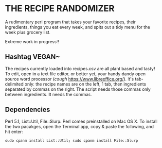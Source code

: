# THE RECIPE RANDOMIZER

A rudimentary perl program that takes your favorite recipes, their ingredients, things you eat every week, and spits out a tidy menu for the week plus grocery list.

Extreme work in progress!!

## Hashtag VEGAN~
The recipes currently loaded into recipes.csv are all plant based and tasty! To edit, open in a text file editor, or better yet, your handy dandy open source word processor (*cough* https://www.libreoffice.org/). It's tab-delimited only: the recipe names are on the left, 1 tab, then ingredients separated by commas on the right. The script needs those commas only between ingredients. It needs the commas.

## Dependencies
Perl 5.1, List::Util, File::Slurp.
Perl comes preinstalled on Mac OS X. To install the two pacakges, open the Terminal app, copy & paste the following, and hit enter:

```
sudo cpanm install List::Util; sudo cpanm install File::Slurp
```
